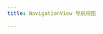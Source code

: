 ```yaml
---
title: NavigationView 导航视图
                      
---
```

<ClientOnly>
<template>
  <show-components title="导航视图" :linesOfCode="25">
      <show-components-item label="NavigationView">
          <NavigationView pageTitle="San Francisco"
                          displayMode="overlay"
                          :initWidth="48"
                          :autoResize="false"
                          :background="context.theme.listLow"
                          :focusNavigationNodeIndex="3">
            <template slot="navigationTopNodes">
              <SplitViewCommand icon="People" @click="test" />
              <SplitViewCommand label="Print" icon="PrintLegacy" />
            </template>
            <template slot="navigationBottomNodes">
              <SplitViewCommand label="Settings" icon="Settings" />
              <SplitViewCommand label="CalendarDay" icon="CalendarDay" />
            </template>
            <div :style="{ display: 'inline-block' }">
              <img :src="$withBase('/golden-gate-bridge-2037990_1280.jpg')" :style="{ width: '420px', maxWidth: '100vw', minHeight: '640px', maxHeight: '100vh', height: '100%', objectFit: 'cover'}"/>
            </div>
          </NavigationView>
          <NavigationView
                  pageTitle="San Francisco"
                  displayMode="minimal"
                  :autoResize="false"
                  :focusNavigationNodeIndex="1"
                >
             <template slot="navigationTopNodes">
               <SplitViewCommand icon="People" />
               <SplitViewCommand label="Print" icon="PrintLegacy" />
             </template>
             <template slot="navigationBottomNodes">
               <SplitViewCommand label="Settings" icon="Settings" />
               <SplitViewCommand label="CalendarDay" icon="CalendarDay" />
             </template>
             <div :style="{ display: 'inline-block' }">
               <img :src="$withBase('/golden-gate-bridge-2037990_1280.jpg')" :style="{ width: '420px', maxWidth: '100vw', minHeight: '640px', maxHeight: '100vh', height: '100%', objectFit: 'cover'}"/>
             </div>
         </NavigationView>
         <NavigationView
                              isControlled
                              :styles="{ width: 640, height: 640 }"
                              pageTitle="San Francisco"
                              displayMode="compact"
                              :value="true"
                              :autoResize="false"
                              :focusNavigationNodeIndex="2"
                            >
                            <template slot="navigationTopNodes">
                                           <SplitViewCommand icon="People" />
                                           <SplitViewCommand label="Print" icon="PrintLegacy" />
                                         </template>
                                         <template slot="navigationBottomNodes">
                                           <SplitViewCommand label="Settings" icon="Settings" />
                                           <SplitViewCommand label="CalendarDay" icon="CalendarDay" />
                                         </template>
                              <img
                                :src="$withBase('/golden-gate-bridge-2037990_1280.jpg')"
                                height="100%"
                                :style="{ objectFit: 'cover' }"
                              />
          </NavigationView>
          <NavigationView
                     :isControlled="false"
                     :styles="{ width: 640, height: 640 }"
                     pageTitle="San Francisco"
                     displayMode="compact"
                     :autoResize="false"
                     :initWidth="120"
                     :expandedWidth="480"
                     :value="false"
                     :focusNavigationNodeIndex="2"
                   >
                   <template slot="navigationTopNodes">
                                  <SplitViewCommand icon="People" />
                                  <SplitViewCommand label="Print" icon="PrintLegacy" />
                                </template>
                                <template slot="navigationBottomNodes">
                                  <SplitViewCommand label="Settings" icon="Settings" />
                                  <SplitViewCommand label="CalendarDay" icon="CalendarDay" />
                                </template>
                     <img
                       :src="$withBase('/golden-gate-bridge-2037990_1280.jpg')"
                       height="100%"
                       :style="{ objectFit: 'cover' }"
                     />
          </NavigationView>
      </show-components-item>
<template slot="code">

```vue
<template>
</template>
<script>
export default {
};
</script>
```
</template>
  </show-components>
</template>
</ClientOnly>

<script>
export default {
  data() {
    return {
      baseStyle:{
        width: '420px',
        height: '640px'
      }
    }
  },
  
  inject: ["context"],
  
  created() {
    //debugger
  },
  
  methods: {
    test() {
      alert('111111')
    }
  }
};
</script>

